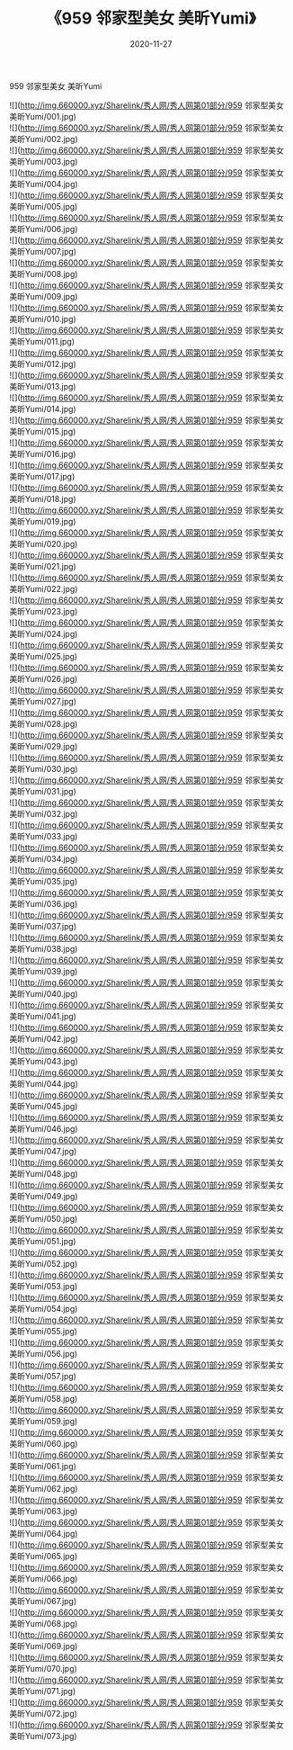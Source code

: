﻿---
layout: post
title:  《959 邻家型美女 美昕Yumi》
date:   2020-11-27
img: http://img.660000.xyz/Sharelink/秀人网/秀人网第01部分/959 邻家型美女 美昕Yumi/000.jpg
categories: [美女, 清纯, 唯美]
---

959 邻家型美女 美昕Yumi

  ![](http://img.660000.xyz/Sharelink/秀人网/秀人网第01部分/959 邻家型美女 美昕Yumi/001.jpg) <br> ![](http://img.660000.xyz/Sharelink/秀人网/秀人网第01部分/959 邻家型美女 美昕Yumi/002.jpg) <br> ![](http://img.660000.xyz/Sharelink/秀人网/秀人网第01部分/959 邻家型美女 美昕Yumi/003.jpg) <br> ![](http://img.660000.xyz/Sharelink/秀人网/秀人网第01部分/959 邻家型美女 美昕Yumi/004.jpg) <br> ![](http://img.660000.xyz/Sharelink/秀人网/秀人网第01部分/959 邻家型美女 美昕Yumi/005.jpg) <br> ![](http://img.660000.xyz/Sharelink/秀人网/秀人网第01部分/959 邻家型美女 美昕Yumi/006.jpg) <br> ![](http://img.660000.xyz/Sharelink/秀人网/秀人网第01部分/959 邻家型美女 美昕Yumi/007.jpg) <br> ![](http://img.660000.xyz/Sharelink/秀人网/秀人网第01部分/959 邻家型美女 美昕Yumi/008.jpg) <br> ![](http://img.660000.xyz/Sharelink/秀人网/秀人网第01部分/959 邻家型美女 美昕Yumi/009.jpg) <br> ![](http://img.660000.xyz/Sharelink/秀人网/秀人网第01部分/959 邻家型美女 美昕Yumi/010.jpg) <br> ![](http://img.660000.xyz/Sharelink/秀人网/秀人网第01部分/959 邻家型美女 美昕Yumi/011.jpg) <br> ![](http://img.660000.xyz/Sharelink/秀人网/秀人网第01部分/959 邻家型美女 美昕Yumi/012.jpg) <br> ![](http://img.660000.xyz/Sharelink/秀人网/秀人网第01部分/959 邻家型美女 美昕Yumi/013.jpg) <br> ![](http://img.660000.xyz/Sharelink/秀人网/秀人网第01部分/959 邻家型美女 美昕Yumi/014.jpg) <br> ![](http://img.660000.xyz/Sharelink/秀人网/秀人网第01部分/959 邻家型美女 美昕Yumi/015.jpg) <br> ![](http://img.660000.xyz/Sharelink/秀人网/秀人网第01部分/959 邻家型美女 美昕Yumi/016.jpg) <br> ![](http://img.660000.xyz/Sharelink/秀人网/秀人网第01部分/959 邻家型美女 美昕Yumi/017.jpg) <br> ![](http://img.660000.xyz/Sharelink/秀人网/秀人网第01部分/959 邻家型美女 美昕Yumi/018.jpg) <br> ![](http://img.660000.xyz/Sharelink/秀人网/秀人网第01部分/959 邻家型美女 美昕Yumi/019.jpg) <br> ![](http://img.660000.xyz/Sharelink/秀人网/秀人网第01部分/959 邻家型美女 美昕Yumi/020.jpg) <br> ![](http://img.660000.xyz/Sharelink/秀人网/秀人网第01部分/959 邻家型美女 美昕Yumi/021.jpg) <br> ![](http://img.660000.xyz/Sharelink/秀人网/秀人网第01部分/959 邻家型美女 美昕Yumi/022.jpg) <br> ![](http://img.660000.xyz/Sharelink/秀人网/秀人网第01部分/959 邻家型美女 美昕Yumi/023.jpg) <br> ![](http://img.660000.xyz/Sharelink/秀人网/秀人网第01部分/959 邻家型美女 美昕Yumi/024.jpg) <br> ![](http://img.660000.xyz/Sharelink/秀人网/秀人网第01部分/959 邻家型美女 美昕Yumi/025.jpg) <br> ![](http://img.660000.xyz/Sharelink/秀人网/秀人网第01部分/959 邻家型美女 美昕Yumi/026.jpg) <br> ![](http://img.660000.xyz/Sharelink/秀人网/秀人网第01部分/959 邻家型美女 美昕Yumi/027.jpg) <br> ![](http://img.660000.xyz/Sharelink/秀人网/秀人网第01部分/959 邻家型美女 美昕Yumi/028.jpg) <br> ![](http://img.660000.xyz/Sharelink/秀人网/秀人网第01部分/959 邻家型美女 美昕Yumi/029.jpg) <br> ![](http://img.660000.xyz/Sharelink/秀人网/秀人网第01部分/959 邻家型美女 美昕Yumi/030.jpg) <br> ![](http://img.660000.xyz/Sharelink/秀人网/秀人网第01部分/959 邻家型美女 美昕Yumi/031.jpg) <br> ![](http://img.660000.xyz/Sharelink/秀人网/秀人网第01部分/959 邻家型美女 美昕Yumi/032.jpg) <br> ![](http://img.660000.xyz/Sharelink/秀人网/秀人网第01部分/959 邻家型美女 美昕Yumi/033.jpg) <br> ![](http://img.660000.xyz/Sharelink/秀人网/秀人网第01部分/959 邻家型美女 美昕Yumi/034.jpg) <br> ![](http://img.660000.xyz/Sharelink/秀人网/秀人网第01部分/959 邻家型美女 美昕Yumi/035.jpg) <br> ![](http://img.660000.xyz/Sharelink/秀人网/秀人网第01部分/959 邻家型美女 美昕Yumi/036.jpg) <br> ![](http://img.660000.xyz/Sharelink/秀人网/秀人网第01部分/959 邻家型美女 美昕Yumi/037.jpg) <br> ![](http://img.660000.xyz/Sharelink/秀人网/秀人网第01部分/959 邻家型美女 美昕Yumi/038.jpg) <br> ![](http://img.660000.xyz/Sharelink/秀人网/秀人网第01部分/959 邻家型美女 美昕Yumi/039.jpg) <br> ![](http://img.660000.xyz/Sharelink/秀人网/秀人网第01部分/959 邻家型美女 美昕Yumi/040.jpg) <br> ![](http://img.660000.xyz/Sharelink/秀人网/秀人网第01部分/959 邻家型美女 美昕Yumi/041.jpg) <br> ![](http://img.660000.xyz/Sharelink/秀人网/秀人网第01部分/959 邻家型美女 美昕Yumi/042.jpg) <br> ![](http://img.660000.xyz/Sharelink/秀人网/秀人网第01部分/959 邻家型美女 美昕Yumi/043.jpg) <br> ![](http://img.660000.xyz/Sharelink/秀人网/秀人网第01部分/959 邻家型美女 美昕Yumi/044.jpg) <br> ![](http://img.660000.xyz/Sharelink/秀人网/秀人网第01部分/959 邻家型美女 美昕Yumi/045.jpg) <br> ![](http://img.660000.xyz/Sharelink/秀人网/秀人网第01部分/959 邻家型美女 美昕Yumi/046.jpg) <br> ![](http://img.660000.xyz/Sharelink/秀人网/秀人网第01部分/959 邻家型美女 美昕Yumi/047.jpg) <br> ![](http://img.660000.xyz/Sharelink/秀人网/秀人网第01部分/959 邻家型美女 美昕Yumi/048.jpg) <br> ![](http://img.660000.xyz/Sharelink/秀人网/秀人网第01部分/959 邻家型美女 美昕Yumi/049.jpg) <br> ![](http://img.660000.xyz/Sharelink/秀人网/秀人网第01部分/959 邻家型美女 美昕Yumi/050.jpg) <br> ![](http://img.660000.xyz/Sharelink/秀人网/秀人网第01部分/959 邻家型美女 美昕Yumi/051.jpg) <br> ![](http://img.660000.xyz/Sharelink/秀人网/秀人网第01部分/959 邻家型美女 美昕Yumi/052.jpg) <br> ![](http://img.660000.xyz/Sharelink/秀人网/秀人网第01部分/959 邻家型美女 美昕Yumi/053.jpg) <br> ![](http://img.660000.xyz/Sharelink/秀人网/秀人网第01部分/959 邻家型美女 美昕Yumi/054.jpg) <br> ![](http://img.660000.xyz/Sharelink/秀人网/秀人网第01部分/959 邻家型美女 美昕Yumi/055.jpg) <br> ![](http://img.660000.xyz/Sharelink/秀人网/秀人网第01部分/959 邻家型美女 美昕Yumi/056.jpg) <br> ![](http://img.660000.xyz/Sharelink/秀人网/秀人网第01部分/959 邻家型美女 美昕Yumi/057.jpg) <br> ![](http://img.660000.xyz/Sharelink/秀人网/秀人网第01部分/959 邻家型美女 美昕Yumi/058.jpg) <br> ![](http://img.660000.xyz/Sharelink/秀人网/秀人网第01部分/959 邻家型美女 美昕Yumi/059.jpg) <br> ![](http://img.660000.xyz/Sharelink/秀人网/秀人网第01部分/959 邻家型美女 美昕Yumi/060.jpg) <br> ![](http://img.660000.xyz/Sharelink/秀人网/秀人网第01部分/959 邻家型美女 美昕Yumi/061.jpg) <br> ![](http://img.660000.xyz/Sharelink/秀人网/秀人网第01部分/959 邻家型美女 美昕Yumi/062.jpg) <br> ![](http://img.660000.xyz/Sharelink/秀人网/秀人网第01部分/959 邻家型美女 美昕Yumi/063.jpg) <br> ![](http://img.660000.xyz/Sharelink/秀人网/秀人网第01部分/959 邻家型美女 美昕Yumi/064.jpg) <br> ![](http://img.660000.xyz/Sharelink/秀人网/秀人网第01部分/959 邻家型美女 美昕Yumi/065.jpg) <br> ![](http://img.660000.xyz/Sharelink/秀人网/秀人网第01部分/959 邻家型美女 美昕Yumi/066.jpg) <br> ![](http://img.660000.xyz/Sharelink/秀人网/秀人网第01部分/959 邻家型美女 美昕Yumi/067.jpg) <br> ![](http://img.660000.xyz/Sharelink/秀人网/秀人网第01部分/959 邻家型美女 美昕Yumi/068.jpg) <br> ![](http://img.660000.xyz/Sharelink/秀人网/秀人网第01部分/959 邻家型美女 美昕Yumi/069.jpg) <br> ![](http://img.660000.xyz/Sharelink/秀人网/秀人网第01部分/959 邻家型美女 美昕Yumi/070.jpg) <br> ![](http://img.660000.xyz/Sharelink/秀人网/秀人网第01部分/959 邻家型美女 美昕Yumi/071.jpg) <br> ![](http://img.660000.xyz/Sharelink/秀人网/秀人网第01部分/959 邻家型美女 美昕Yumi/072.jpg) <br> ![](http://img.660000.xyz/Sharelink/秀人网/秀人网第01部分/959 邻家型美女 美昕Yumi/073.jpg) <br>